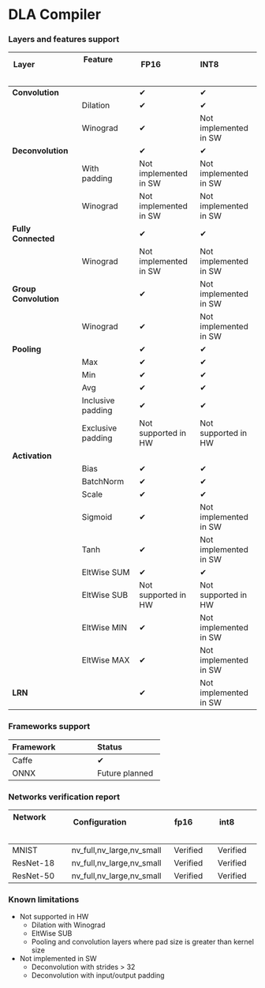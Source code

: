 # DLA Compiler

### Layers and features support

|Layer &nbsp; &nbsp; &nbsp; &nbsp; &nbsp; &nbsp; &nbsp; &nbsp; &nbsp; &nbsp; &nbsp; &nbsp; &nbsp; &nbsp; &nbsp; &nbsp; &nbsp; &nbsp; &nbsp; &nbsp;|Feature &nbsp; &nbsp; &nbsp; &nbsp; &nbsp; &nbsp; &nbsp; &nbsp; &nbsp; &nbsp; &nbsp; &nbsp; &nbsp; &nbsp; &nbsp; &nbsp; &nbsp; &nbsp;|FP16 &nbsp; &nbsp; &nbsp; &nbsp; &nbsp; &nbsp; &nbsp; &nbsp; &nbsp;|INT8 &nbsp; &nbsp; &nbsp; &nbsp; &nbsp; &nbsp; &nbsp; &nbsp; &nbsp;|
|-----------|---------------|-------|-------|
|**Convolution**||&#10004;|&#10004;|
||Dilation|&#10004;|&#10004;|
||Winograd|&#10004;|Not implemented in SW|
|**Deconvolution**||&#10004;|&#10004;|
||With padding|Not implemented in SW|Not implemented in SW|
||Winograd|Not implemented in SW|Not implemented in SW|
|**Fully Connected**||&#10004;|&#10004;|
||Winograd|Not implemented in SW|Not implemented in SW|
|**Group Convolution**||&#10004;|Not implemented in SW|
||Winograd|&#10004;|Not implemented in SW|
|**Pooling**||&#10004;|&#10004;|
||Max|&#10004;|&#10004;|
||Min|&#10004;|&#10004;|
||Avg|&#10004;|&#10004;|
||Inclusive padding|&#10004;|&#10004;|
||Exclusive padding|Not supported in HW| Not supported in HW|
|**Activation**||||
||Bias|&#10004;|&#10004;|
||BatchNorm|&#10004;|&#10004;|
||Scale|&#10004;|&#10004;|
||Sigmoid|&#10004;|Not implemented in SW|
||Tanh|&#10004;|Not implemented in SW|
||EltWise SUM|&#10004;|&#10004;|
||EltWise SUB|Not supported in HW|Not supported in HW|
||EltWise MIN|&#10004;|Not implemented in SW|
||EltWise MAX|&#10004;|Not implemented in SW|
|**LRN**||&#10004;|Not implemented in SW|

### Frameworks support

|Framework &nbsp; &nbsp; &nbsp; &nbsp; &nbsp; &nbsp; &nbsp; &nbsp;|Status &nbsp; &nbsp; &nbsp; &nbsp; &nbsp; &nbsp; &nbsp; &nbsp;|
|---------|-------|
|Caffe|&#10004;|
|ONNX|Future planned|

### Networks verification report
 
|Network &nbsp; &nbsp; &nbsp; &nbsp; &nbsp; &nbsp; &nbsp; &nbsp; &nbsp; &nbsp; &nbsp; &nbsp; &nbsp; &nbsp; &nbsp; &nbsp; &nbsp;|Configuration &nbsp; &nbsp; &nbsp; &nbsp; &nbsp; &nbsp; &nbsp; &nbsp; &nbsp; &nbsp; &nbsp; &nbsp; &nbsp;|fp16 &nbsp; &nbsp; &nbsp; &nbsp; &nbsp; &nbsp; &nbsp; &nbsp; &nbsp; |int8 &nbsp; &nbsp; &nbsp; &nbsp; &nbsp; &nbsp; &nbsp; &nbsp; &nbsp; |
|-------|----|----|----|
|MNIST|nv_full,nv_large,nv_small|Verified|Verified|
|ResNet-18|nv_full,nv_large,nv_small|Verified|Verified|
|ResNet-50|nv_full,nv_large,nv_small|Verified|Verified|

### Known limitations
- Not supported in HW
    - Dilation with Winograd
    - EltWise SUB
    - Pooling and convolution layers where pad size is greater than kernel size
- Not implemented in SW
    - Deconvolution with strides > 32
    - Deconvolution with input/output padding
 

